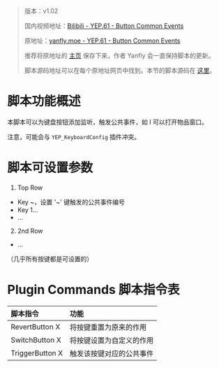 > 版本：v1.02
>
> 国内视频地址：[Bilibili - YEP.61 - Button Common Events](https://www.bilibili.com/video/av3174787/#page=66)
>
> 原地址：[yanfly.moe - YEP.61 - Button Common Events](http://yanfly.moe/2016/01/23/yep-061-button-common-events/)
> 
> 推荐将原地址的 [主页](http://yanfly.moe/yep/) 保存下来，作者 Yanfly 会一直保持脚本的更新。
> 
> 脚本源码地址可以在每个原地址网页中找到。本节的脚本源码在 [这里](https://www.dropbox.com/s/ompnxeyg2549kus/YEP_ButtonCommonEvents.js?dl=0)。

# 脚本功能概述

本脚本可以为键盘按钮添加监听，触发公共事件，如 I 可以打开物品窗口。

注意，可能会与 `YEP_KeyboardConfig` 插件冲突。

# 脚本可设置参数

1. Top Row

- Key ~，设置 '~' 键触发的公共事件编号
- Key 1...
- ...

2. 2nd Row

- ...

（几乎所有按键都是可设置的）

# Plugin Commands 脚本指令表

脚本指令|功能
:-|:-
RevertButton X|将按键重置为原来的作用
SwitchButton X|将按键设置为自定义的作用
TriggerButton X|触发该按键对应的公共事件
